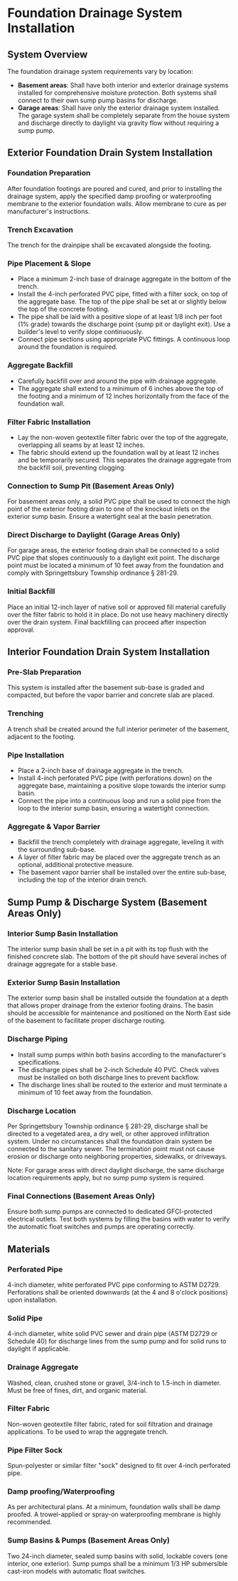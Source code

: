 # Foundation Drainage System Installation

## System Overview
The foundation drainage system requirements vary by location:
- **Basement areas**: Shall have both interior and exterior drainage systems installed for comprehensive moisture protection. Both systems shall connect to their own sump pump basins for discharge.
- **Garage areas**: Shall have only the exterior drainage system installed. The garage system shall be completely separate from the house system and discharge directly to daylight via gravity flow without requiring a sump pump. 

## Exterior Foundation Drain System Installation
### Foundation Preparation
After foundation footings are poured and cured, and prior to installing the drainage system, apply the specified damp proofing or waterproofing membrane to the exterior foundation walls. Allow membrane to cure as per manufacturer's instructions.
### Trench Excavation
The trench for the drainpipe shall be excavated alongside the footing.
### Pipe Placement & Slope
- Place a minimum 2-inch base of drainage aggregate in the bottom of the trench.
- Install the 4-inch perforated PVC pipe, fitted with a filter sock, on top of the aggregate base. The top of the pipe shall be set at or slightly below the top of the concrete footing.
- The pipe shall be laid with a positive slope of at least 1/8 inch per foot (1% grade) towards the discharge point (sump pit or daylight exit). Use a builder's level to verify slope continuously.
- Connect pipe sections using appropriate PVC fittings. A continuous loop around the foundation is required.
### Aggregate Backfill
- Carefully backfill over and around the pipe with drainage aggregate.
- The aggregate shall extend to a minimum of 6 inches above the top of the footing and a minimum of 12 inches horizontally from the face of the foundation wall.
### Filter Fabric Installation
- Lay the non-woven geotextile filter fabric over the top of the aggregate, overlapping all seams by at least 12 inches.
- The fabric should extend up the foundation wall by at least 12 inches and be temporarily secured. This separates the drainage aggregate from the backfill soil, preventing clogging.
### Connection to Sump Pit (Basement Areas Only)
For basement areas only, a solid PVC pipe shall be used to connect the high point of the exterior footing drain to one of the knockout inlets on the exterior sump basin. Ensure a watertight seal at the basin penetration.

### Direct Discharge to Daylight (Garage Areas Only)
For garage areas, the exterior footing drain shall be connected to a solid PVC pipe that slopes continuously to a daylight exit point. The discharge point must be located a minimum of 10 feet away from the foundation and comply with Springettsbury Township ordinance § 281-29.
### Initial Backfill
Place an initial 12-inch layer of native soil or approved fill material carefully over the filter fabric to hold it in place. Do not use heavy machinery directly over the drain system. Final backfilling can proceed after inspection approval.

## Interior Foundation Drain System Installation
### Pre-Slab Preparation
This system is installed after the basement sub-base is graded and compacted, but before the vapor barrier and concrete slab are placed.
### Trenching
A trench shall be created around the full interior perimeter of the basement, adjacent to the footing.
### Pipe Installation
- Place a 2-inch base of drainage aggregate in the trench.
- Install 4-inch perforated PVC pipe (with perforations down) on the aggregate base, maintaining a positive slope towards the interior sump basin.
- Connect the pipe into a continuous loop and run a solid pipe from the loop to the interior sump basin, ensuring a watertight connection.
### Aggregate & Vapor Barrier
- Backfill the trench completely with drainage aggregate, leveling it with the surrounding sub-base.
- A layer of filter fabric may be placed over the aggregate trench as an optional, additional protective measure.
- The basement vapor barrier shall be installed over the entire sub-base, including the top of the interior drain trench.

## Sump Pump & Discharge System (Basement Areas Only)
### Interior Sump Basin Installation
The interior sump basin shall be set in a pit with its top flush with the finished concrete slab. The bottom of the pit should have several inches of drainage aggregate for a stable base.
### Exterior Sump Basin Installation
The exterior sump basin shall be installed outside the foundation at a depth that allows proper drainage from the exterior footing drains. The basin should be accessible for maintenance and positioned on the North East side of the basement to facilitate proper discharge routing.
### Discharge Piping
- Install sump pumps within both basins according to the manufacturer's specifications.
- The discharge pipes shall be 2-inch Schedule 40 PVC. Check valves must be installed on both discharge lines to prevent backflow.
- The discharge lines shall be routed to the exterior and must terminate a minimum of 10 feet away from the foundation.
### Discharge Location
Per Springettsbury Township ordinance § 281-29, discharge shall be directed to a vegetated area, a dry well, or other approved infiltration system. Under no circumstances shall the foundation drain system be connected to the sanitary sewer. The termination point must not cause erosion or discharge onto neighboring properties, sidewalks, or driveways.

Note: For garage areas with direct daylight discharge, the same discharge location requirements apply, but no sump pump system is required.
### Final Connections (Basement Areas Only)
Ensure both sump pumps are connected to dedicated GFCI-protected electrical outlets. Test both systems by filling the basins with water to verify the automatic float switches and pumps are operating correctly.

## Materials
### Perforated Pipe
4-inch diameter, white perforated PVC pipe conforming to ASTM D2729. Perforations shall be oriented downwards (at the 4 and 8 o'clock positions) upon installation.
### Solid Pipe
4-inch diameter, white solid PVC sewer and drain pipe (ASTM D2729 or Schedule 40) for discharge lines from the sump pump and for solid runs to daylight if applicable.
### Drainage Aggregate
Washed, clean, crushed stone or gravel, 3/4-inch to 1.5-inch in diameter. Must be free of fines, dirt, and organic material.
### Filter Fabric
Non-woven geotextile filter fabric, rated for soil filtration and drainage applications. To be used to wrap the aggregate trench.
### Pipe Filter Sock
Spun-polyester or similar filter "sock" designed to fit over 4-inch perforated pipe.
### Damp proofing/Waterproofing
As per architectural plans. At a minimum, foundation walls shall be damp proofed. A trowel-applied or spray-on waterproofing membrane is highly recommended.
### Sump Basins & Pumps (Basement Areas Only)
Two 24-inch diameter, sealed sump basins with solid, lockable covers (one interior, one exterior). Sump pumps shall be a minimum 1/3 HP submersible cast-iron models with automatic float switches.
